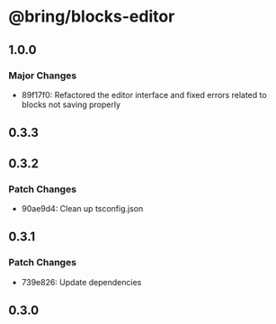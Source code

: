 # @bring/blocks-editor

## 1.0.0

### Major Changes

-   89f17f0: Refactored the editor interface and fixed errors related to blocks not saving properly

## 0.3.3

## 0.3.2

### Patch Changes

-   90ae9d4: Clean up tsconfig.json

## 0.3.1

### Patch Changes

-   739e826: Update dependencies

## 0.3.0
